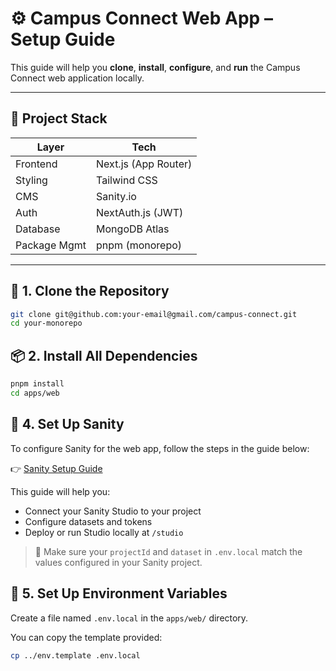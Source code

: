 # ⚙️ Campus Connect Web App – Setup Guide

This guide will help you **clone**, **install**, **configure**, and **run** the Campus Connect web application locally.

---

## 🧱 Project Stack

| Layer        | Tech                 |
| ------------ | -------------------- |
| Frontend     | Next.js (App Router) |
| Styling      | Tailwind CSS         |
| CMS          | Sanity.io            |
| Auth         | NextAuth.js (JWT)    |
| Database     | MongoDB Atlas        |
| Package Mgmt | pnpm (monorepo)      |

---

## 🚀 1. Clone the Repository

```bash
git clone git@github.com:your-email@gmail.com/campus-connect.git
cd your-monorepo
```

## 📦 2. Install All Dependencies

```bash
pnpm install
cd apps/web
```

## 🔐 4. Set Up Sanity

To configure Sanity for the web app, follow the steps in the guide below:

👉 [Sanity Setup Guide](../../cms/docs/setup-guide)

This guide will help you:

- Connect your Sanity Studio to your project
- Configure datasets and tokens
- Deploy or run Studio locally at `/studio`

> 📌 Make sure your `projectId` and `dataset` in `.env.local` match the values configured in your Sanity project.

## 🔐 5. Set Up Environment Variables

Create a file named `.env.local` in the `apps/web/` directory.

You can copy the template provided:

```bash
cp ../env.template .env.local
```

